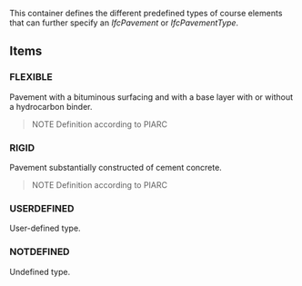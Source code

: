 This container defines the different predefined types of course elements that can further specify an _IfcPavement_ or _IfcPavementType_.

<!-- end of short definition -->


## Items

### FLEXIBLE
Pavement with a bituminous surfacing and with a base layer with or without a hydrocarbon binder.

> NOTE Definition according to PIARC

### RIGID
Pavement substantially constructed of cement concrete.

> NOTE Definition according to PIARC

### USERDEFINED
User-defined type.

### NOTDEFINED
Undefined type.
